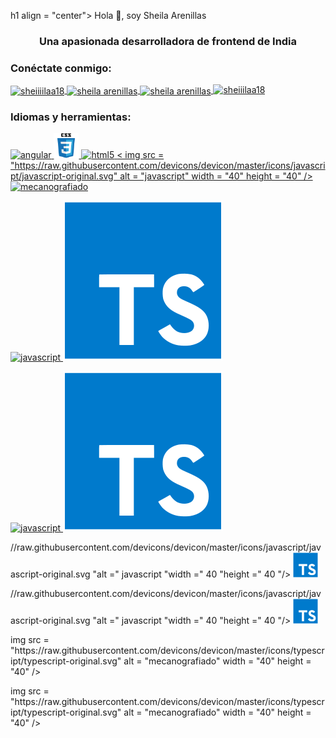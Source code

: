 h1 align = "center"> Hola 👋, soy Sheila Arenillas </h1>
<h3 align = "center"> Una apasionada desarrolladora de frontend de India </h3>

<h3 align = "left"> Conéctate conmigo: </h3>
<p align = "left">
<a href="https://twitter.com/sheiiiilaa18" target="blank"> <img align = "center" src = "https: //raw.githubusercontent .com / rahuldkjain / github-profile-readme-generator / master / src / images / icons / Social / twitter.svg "alt =" sheiiiilaa18 "height =" 30 "width =" 40 "/> </a>
<a href = "https://linkedin.com/in/sheila arenillas" target = "blank"> <img align = "center" src = "https: //raw.githubusercontent.com / rahuldkjain / github-profile-readme-generator / master / src / images / icons / Social / linked-in-alt.svg "alt =" sheila arenillas "height =" 30 "width =" 40 "/> </ a>
<a href="https://fb.com/sheila arenillas" target="blank"> <img align = "center" src = "https://raw.githubusercontent.com/rahuldkjain/github-profile-readme- generator / master / src / images / icons / Social / facebook.svg "alt =" sheila arenillas "height =" 30 "width =" 40 "/> </a>
<a href =" https://instagram.com / sheiiilaa18 "target =" blank "> <img align =" center "src =" https://raw.githubusercontent.com/rahuldkjain/github-profile-readme-generator/master/src/images/icons/Social/instagram .svg "alt =" sheiiilaa18 "height =" 30 "width =" 40 "/> </a>
</p>

<h3 align =" left "> Idiomas y herramientas: </h3>
<p align = "left"> <a href="https://angular.io" target="_blank"> <img src = "https://angular.io/assets/images/logos/angular/angular. svg "alt =" angular "width =" 40 "height =" 40 "/> </a> <a href="https://www.w3schools.com/css/" target="_blank"> <img src = "https://raw.githubusercontent.com/devicons/devicon/master/icons/css3/css3-original-wordmark.svg" alt = "css3" width = "40" height = "40" /> </ a > <a href="https://www.w3.org/html/" target="_blank"> <img src = "https://raw.githubusercontent.com/devicons/devicon/master/icons/html5/ html5-original-wordmark.svg "alt ="html5 "width =" 40 "height =" 40 "/> </a> <a href="https://developer.mozilla.org/en-US/docs/Web/JavaScript" target="_blank"> < img src = "https://raw.githubusercontent.com/devicons/devicon/master/icons/javascript/javascript-original.svg" alt = "javascript" width = "40" height = "40" /> </ a > <a href="https://www.typescriptlang.org/" target="_blank"> <img src = "https://raw.githubusercontent.com/devicons/devicon/master/icons/typescript/typescript- original.svg "alt =" mecanografiado "width =" 40 "height =" 40 "/> </a> </p><a href="https://developer.mozilla.org/en-US/docs/Web/JavaScript" target="_blank"> <img src = "https://raw.githubusercontent.com/devicons/devicon/ master / icons / javascript / javascript-original.svg "alt =" javascript "width =" 40 "height =" 40 "/> </a> <a href =" https://www.typescriptlang.org/ "objetivo = "_ en blanco"> <img src = "https://raw.githubusercontent.com/devicons/devicon/master/icons/typescript/typescript-original.svg" alt = "mecanografiado" ancho = "40" alto = "40 "/> </a> </p><a href="https://developer.mozilla.org/en-US/docs/Web/JavaScript" target="_blank"> <img src = "https://raw.githubusercontent.com/devicons/devicon/ master / icons / javascript / javascript-original.svg "alt =" javascript "width =" 40 "height =" 40 "/> </a> <a href =" https://www.typescriptlang.org/ "objetivo = "_ en blanco"> <img src = "https://raw.githubusercontent.com/devicons/devicon/master/icons/typescript/typescript-original.svg" alt = "mecanografiado" ancho = "40" alto = "40 "/> </a> </p>//raw.githubusercontent.com/devicons/devicon/master/icons/javascript/javascript-original.svg "alt =" javascript "width =" 40 "height =" 40 "/> </a> <a href =" https://www.typescriptlang.org/ "target =" _ blank "> <img src =" https://raw.githubusercontent.com/devicons/devicon/master/icons/typescript/typescript-original.svg "alt = "mecanografiado" width = "40" height = "40" /> </a> </p>//raw.githubusercontent.com/devicons/devicon/master/icons/javascript/javascript-original.svg "alt =" javascript "width =" 40 "height =" 40 "/> </a> <a href =" https://www.typescriptlang.org/ "target =" _ blank "> <img src =" https://raw.githubusercontent.com/devicons/devicon/master/icons/typescript/typescript-original.svg "alt = "mecanografiado" width = "40" height = "40" /> </a> </p>img src = "https://raw.githubusercontent.com/devicons/devicon/master/icons/typescript/typescript-original.svg" alt = "mecanografiado" width = "40" height = "40" /> </ a > </p>img src = "https://raw.githubusercontent.com/devicons/devicon/master/icons/typescript/typescript-original.svg" alt = "mecanografiado" width = "40" height = "40" /> </ a > </p
